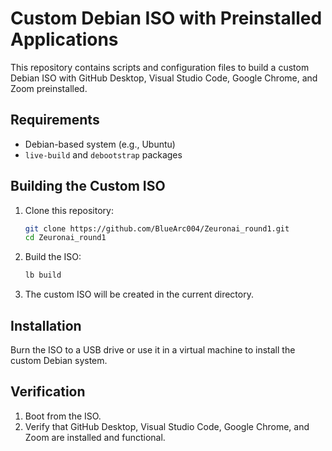 # Custom Debian ISO with Preinstalled Applications

This repository contains scripts and configuration files to build a custom Debian ISO with GitHub Desktop, Visual Studio Code, Google Chrome, and Zoom preinstalled.

## Requirements

- Debian-based system (e.g., Ubuntu)
- `live-build` and `debootstrap` packages

## Building the Custom ISO

1. Clone this repository:

    ```bash
    git clone https://github.com/BlueArc004/Zeuronai_round1.git
    cd Zeuronai_round1
    ```

2. Build the ISO:

    ```bash
    lb build
    ```

3. The custom ISO will be created in the current directory.

## Installation

Burn the ISO to a USB drive or use it in a virtual machine to install the custom Debian system.

## Verification

1. Boot from the ISO.
2. Verify that GitHub Desktop, Visual Studio Code, Google Chrome, and Zoom are installed and functional.

